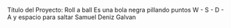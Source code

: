 Título del Proyecto: Roll a ball
Es una bola negra pillando puntos
W - S - D - A  y espacio para saltar 
Samuel Deniz Galvan
